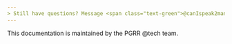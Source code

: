 ```yaml
---
> Still have questions? Message <span class="text-green">@canIspeak2manager</span>.
---
```


This documentation is maintained by the PGRR <span class="text-orange">@tech team</span>. 